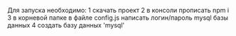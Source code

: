 Для запуска необходимо:
1 скачать проект
2 в консоли прописать npm i
3 в корневой папке в файле config.js написать логин/пароль mysql базы данных
4 создать базу данных 'mysql'
